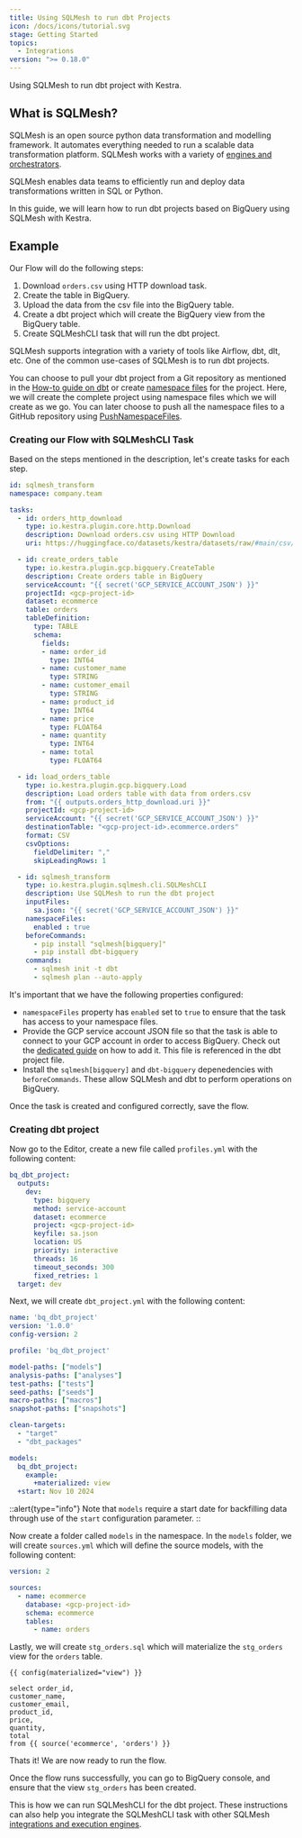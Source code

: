 ```yaml
---
title: Using SQLMesh to run dbt Projects
icon: /docs/icons/tutorial.svg
stage: Getting Started
topics:
  - Integrations
version: ">= 0.18.0"
---
```


Using SQLMesh to run dbt project with Kestra.

## What is SQLMesh?

SQLMesh is an open source python data transformation and modelling framework. It automates everything needed to run a scalable data transformation platform. SQLMesh works with a variety of [engines and orchestrators](https://sqlmesh.readthedocs.io/en/stable/integrations/overview/).

SQLMesh enables data teams to efficiently run and deploy data transformations written in SQL or Python.

In this guide, we will learn how to run dbt projects based on BigQuery using SQLMesh with Kestra.

## Example

Our Flow will do the following steps:

1. Download `orders.csv` using HTTP download task.
2. Create the table in BigQuery.
3. Upload the data from the csv file into the BigQuery table.
4. Create a dbt project which will create the BigQuery view from the BigQuery table.
5. Create SQLMeshCLI task that will run the dbt project.

SQLMesh supports integration with a variety of tools like Airflow, dbt, dlt, etc. One of the common use-cases of SQLMesh is to run dbt projects.

You can choose to pull your dbt project from a Git repository as mentioned in the [How-to guide on dbt](./dbt.md) or create [namespace files](../05.concepts/02.namespace-files.md) for the project. Here, we will create the complete project using namespace files which we will create as we go. You can later choose to push all the namespace files to a GitHub repository using [PushNamespaceFiles](./pushnamespacefiles.md).

### Creating our Flow with SQLMeshCLI Task

Based on the steps mentioned in the description, let's create tasks for each step.

```yaml
id: sqlmesh_transform
namespace: company.team

tasks:
  - id: orders_http_download
    type: io.kestra.plugin.core.http.Download
    description: Download orders.csv using HTTP Download
    uri: https://huggingface.co/datasets/kestra/datasets/raw/#main/csv/orders.csv

  - id: create_orders_table
    type: io.kestra.plugin.gcp.bigquery.CreateTable
    description: Create orders table in BigQuery
    serviceAccount: "{{ secret('GCP_SERVICE_ACCOUNT_JSON') }}"
    projectId: <gcp-project-id>
    dataset: ecommerce
    table: orders
    tableDefinition:
      type: TABLE
      schema:
        fields:
        - name: order_id
          type: INT64
        - name: customer_name
          type: STRING
        - name: customer_email
          type: STRING
        - name: product_id
          type: INT64
        - name: price
          type: FLOAT64
        - name: quantity
          type: INT64
        - name: total
          type: FLOAT64

  - id: load_orders_table
    type: io.kestra.plugin.gcp.bigquery.Load
    description: Load orders table with data from orders.csv
    from: "{{ outputs.orders_http_download.uri }}"
    projectId: <gcp-project-id>
    serviceAccount: "{{ secret('GCP_SERVICE_ACCOUNT_JSON') }}"
    destinationTable: "<gcp-project-id>.ecommerce.orders"
    format: CSV
    csvOptions:
      fieldDelimiter: ","
      skipLeadingRows: 1

  - id: sqlmesh_transform
    type: io.kestra.plugin.sqlmesh.cli.SQLMeshCLI
    description: Use SQLMesh to run the dbt project
    inputFiles:
      sa.json: "{{ secret('GCP_SERVICE_ACCOUNT_JSON') }}"
    namespaceFiles:
      enabled : true
    beforeCommands:
      - pip install "sqlmesh[bigquery]"
      - pip install dbt-bigquery
    commands:
      - sqlmesh init -t dbt
      - sqlmesh plan --auto-apply
```

It's important that we have the following properties configured:
- `namespaceFiles` property has `enabled` set to `true` to ensure that the task has access to your namespace files.
- Provide the GCP service account JSON file so that the task is able to connect to your GCP account in order to access BigQuery. Check out the [dedicated guide](./google-credentials.md) on how to add it. This file is referenced in the dbt project file.
- Install the `sqlmesh[bigquery]` and `dbt-bigquery` depenedencies with `beforeCommands`. These allow SQLMesh and dbt to perform operations on BigQuery.

Once the task is created and configured correctly, save the flow.

### Creating dbt project

Now go to the Editor, create a new file called `profiles.yml` with the following content:

```yaml
bq_dbt_project:
  outputs:
    dev:
      type: bigquery
      method: service-account
      dataset: ecommerce
      project: <gcp-project-id>
      keyfile: sa.json
      location: US
      priority: interactive
      threads: 16
      timeout_seconds: 300
      fixed_retries: 1
  target: dev
```

Next, we will create `dbt_project.yml` with the following content:

```yaml
name: 'bq_dbt_project'
version: '1.0.0'
config-version: 2

profile: 'bq_dbt_project'

model-paths: ["models"]
analysis-paths: ["analyses"]
test-paths: ["tests"]
seed-paths: ["seeds"]
macro-paths: ["macros"]
snapshot-paths: ["snapshots"]

clean-targets:
  - "target"
  - "dbt_packages"

models:
  bq_dbt_project:
    example:
      +materialized: view
  +start: Nov 10 2024
```

::alert{type="info"}
Note that `models` require a start date for backfilling data through use of the `start` configuration parameter.
::

Now create a folder called `models` in the namespace. In the `models` folder, we will create `sources.yml` which will define the source models, with the following content:

```yaml
version: 2

sources:
  - name: ecommerce
    database: <gcp-project-id>
    schema: ecommerce
    tables:
      - name: orders
```

Lastly, we will create `stg_orders.sql` which will materialize the `stg_orders` view for the `orders` table.

```
{{ config(materialized="view") }}

select order_id,
customer_name,
customer_email,
product_id,
price,
quantity,
total
from {{ source('ecommerce', 'orders') }}
```

Thats it! We are now ready to run the flow.

Once the flow runs successfully, you can go to BigQuery console, and ensure that the view `stg_orders` has been created.

This is how we can run SQLMeshCLI for the dbt project. These instructions can also help you integrate the SQLMeshCLI task with other SQLMesh [integrations and execution engines](https://sqlmesh.readthedocs.io/en/stable/integrations/dbt/).

